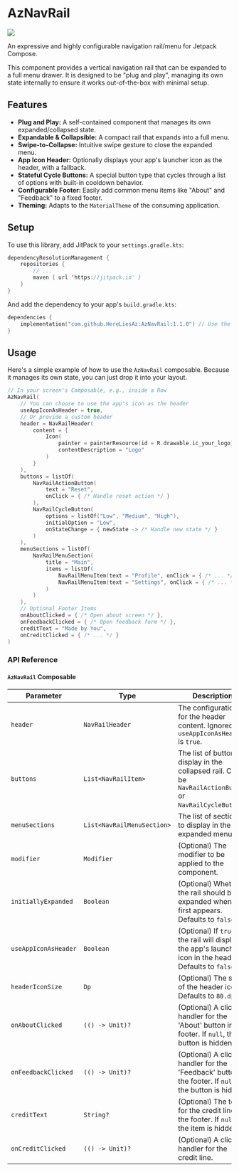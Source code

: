 # AzNavRail

[![](https://jitpack.io/v/HereLiesAz/AzNavRail.svg)](https://jitpack.io/#HereLiesAz/AzNavRail)

An expressive and highly configurable navigation rail/menu for Jetpack Compose.

This component provides a vertical navigation rail that can be expanded to a full menu drawer. It is designed to be "plug and play", managing its own state internally to ensure it works out-of-the-box with minimal setup.

## Features

-   **Plug and Play:** A self-contained component that manages its own expanded/collapsed state.
-   **Expandable & Collapsible:** A compact rail that expands into a full menu.
-   **Swipe-to-Collapse:** Intuitive swipe gesture to close the expanded menu.
-   **App Icon Header:** Optionally displays your app's launcher icon as the header, with a fallback.
-   **Stateful Cycle Buttons:** A special button type that cycles through a list of options with built-in cooldown behavior.
-   **Configurable Footer:** Easily add common menu items like "About" and "Feedback" to a fixed footer.
-   **Theming:** Adapts to the `MaterialTheme` of the consuming application.

## Setup

To use this library, add JitPack to your `settings.gradle.kts`:

```kotlin
dependencyResolutionManagement {
    repositories {
        // ...
        maven { url 'https://jitpack.io' }
    }
}
```

And add the dependency to your app's `build.gradle.kts`:
```kotlin
dependencies {
    implementation("com.github.HereLiesAz:AzNavRail:1.1.0") // Use the latest version
}
```

## Usage

Here's a simple example of how to use the `AzNavRail` composable. Because it manages its own state, you can just drop it into your layout.

```kotlin
// In your screen's Composable, e.g., inside a Row
AzNavRail(
    // You can choose to use the app's icon as the header
    useAppIconAsHeader = true,
    // Or provide a custom header
    header = NavRailHeader(
        content = {
            Icon(
                painter = painterResource(id = R.drawable.ic_your_logo),
                contentDescription = "Logo"
            )
        }
    ),
    buttons = listOf(
        NavRailActionButton(
            text = "Reset",
            onClick = { /* Handle reset action */ }
        ),
        NavRailCycleButton(
            options = listOf("Low", "Medium", "High"),
            initialOption = "Low",
            onStateChange = { newState -> /* Handle new state */ }
        )
    ),
    menuSections = listOf(
        NavRailMenuSection(
            title = "Main",
            items = listOf(
                NavRailMenuItem(text = "Profile", onClick = { /* ... */ }),
                NavRailMenuItem(text = "Settings", onClick = { /* ... */ })
            )
        )
    ),
    // Optional Footer Items
    onAboutClicked = { /* Open about screen */ },
    onFeedbackClicked = { /* Open feedback form */ },
    creditText = "Made by You",
    onCreditClicked = { /* ... */ }
)
```

### API Reference

#### `AzNavRail` Composable

| Parameter           | Type                               | Description                                                                                                                              |
| ------------------- | ---------------------------------- | ---------------------------------------------------------------------------------------------------------------------------------------- |
| `header`            | `NavRailHeader`                    | The configuration for the header content. Ignored if `useAppIconAsHeader` is `true`.                                                     |
| `buttons`           | `List<NavRailItem>`                | The list of buttons to display in the collapsed rail. Can be `NavRailActionButton` or `NavRailCycleButton`.                              |
| `menuSections`      | `List<NavRailMenuSection>`         | The list of sections to display in the expanded menu.                                                                                    |
| `modifier`          | `Modifier`                         | (Optional) The modifier to be applied to the component.                                                                                  |
| `initiallyExpanded` | `Boolean`                          | (Optional) Whether the rail should be expanded when it first appears. Defaults to `false`.                                               |
| `useAppIconAsHeader`| `Boolean`                          | (Optional) If `true`, the rail will display the app's launcher icon in the header. Defaults to `false`.                                  |
| `headerIconSize`    | `Dp`                               | (Optional) The size of the header icon. Defaults to `80.dp`.                                                                             |
| `onAboutClicked`    | `(() -> Unit)?`                    | (Optional) A click handler for the 'About' button in the footer. If `null`, the button is hidden.                                        |
| `onFeedbackClicked` | `(() -> Unit)?`                    | (Optional) A click handler for the 'Feedback' button in the footer. If `null`, the button is hidden.                                     |
| `creditText`        | `String?`                          | (Optional) The text for the credit line in the footer. If `null`, the item is hidden.                                                    |
| `onCreditClicked`   | `(() -> Unit)?`                    | (Optional) A click handler for the credit line.                                                                                          |
